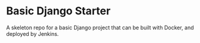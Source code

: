 # Basic Django Starter

A skeleton repo for a basic Django project that can be built with Docker,
and deployed by Jenkins.